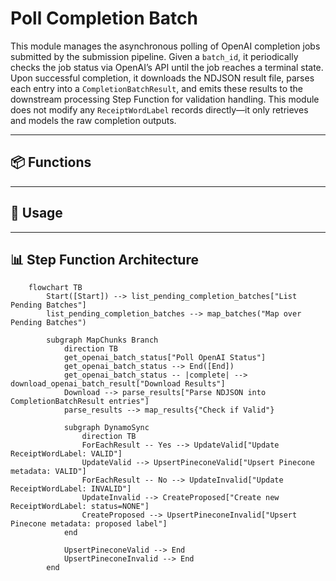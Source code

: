 # Poll Completion Batch

This module manages the asynchronous polling of OpenAI completion jobs submitted by the submission pipeline. Given a `batch_id`, it periodically checks the job status via OpenAI’s API until the job reaches a terminal state. Upon successful completion, it downloads the NDJSON result file, parses each entry into a `CompletionBatchResult`, and emits these results to the downstream processing Step Function for validation handling. This module does not modify any `ReceiptWordLabel` records directly—it only retrieves and models the raw completion outputs.

---

## 📦 Functions

---

## 🧠 Usage

---

## 📊 Step Function Architecture

```mermaid
    flowchart TB
        Start([Start]) --> list_pending_completion_batches["List Pending Batches"]
        list_pending_completion_batches --> map_batches("Map over Pending Batches")

        subgraph MapChunks Branch
            direction TB
            get_openai_batch_status["Poll OpenAI Status"]
            get_openai_batch_status --> End([End])
            get_openai_batch_status -- |complete| --> download_openai_batch_result["Download Results"]
            Download --> parse_results["Parse NDJSON into CompletionBatchResult entries"]
            parse_results --> map_results{"Check if Valid"}

            subgraph DynamoSync
                direction TB
                ForEachResult -- Yes --> UpdateValid["Update ReceiptWordLabel: VALID"]
                UpdateValid --> UpsertPineconeValid["Upsert Pinecone metadata: VALID"]
                ForEachResult -- No --> UpdateInvalid["Update ReceiptWordLabel: INVALID"]
                UpdateInvalid --> CreateProposed["Create new ReceiptWordLabel: status=NONE"]
                CreateProposed --> UpsertPineconeInvalid["Upsert Pinecone metadata: proposed label"]
            end

            UpsertPineconeValid --> End
            UpsertPineconeInvalid --> End
        end
```
